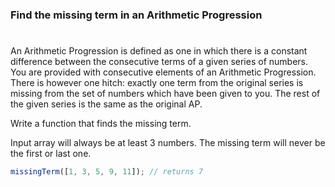 ### Find the missing term in an Arithmetic Progression

#

An Arithmetic Progression is defined as one in which there is a constant difference between the consecutive terms of a given series of numbers. You are provided with consecutive elements of an Arithmetic Progression. There is however one hitch: exactly one term from the original series is missing from the set of numbers which have been given to you. The rest of the given series is the same as the original AP.

Write a function that finds the missing term.

Input array will always be at least 3 numbers. The missing term will never be the first or last one.

```javascript
missingTerm([1, 3, 5, 9, 11]); // returns 7
```
